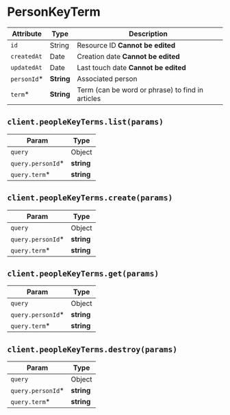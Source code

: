 # PersonKeyTerm

| Attribute | Type | Description |
| --------- | ---- | ----------- |
| `id`        | String     | Resource ID **Cannot be edited** |
| `createdAt` | Date       | Creation date **Cannot be edited** |
| `updatedAt` | Date       | Last touch date **Cannot be edited** |
| `personId`* | **String** | Associated person |
| `term`*     | **String** | Term (can be word or phrase) to find in articles |

## `client.peopleKeyTerms.list(params)`

| Param | Type |
|-------|------|
| `query`           | Object |
| `query.personId`* | **string** |
| `query.term`*     | **string** |

## `client.peopleKeyTerms.create(params)`

| Param | Type |
|-------|------|
| `query`           | Object |
| `query.personId`* | **string** |
| `query.term`*     | **string** |

## `client.peopleKeyTerms.get(params)`

| Param | Type |
|-------|------|
| `query`           | Object |
| `query.personId`* | **string** |
| `query.term`*     | **string** |

## `client.peopleKeyTerms.destroy(params)`

| Param | Type |
|-------|------|
| `query`           | Object |
| `query.personId`* | **string** |
| `query.term`*     | **string** |
